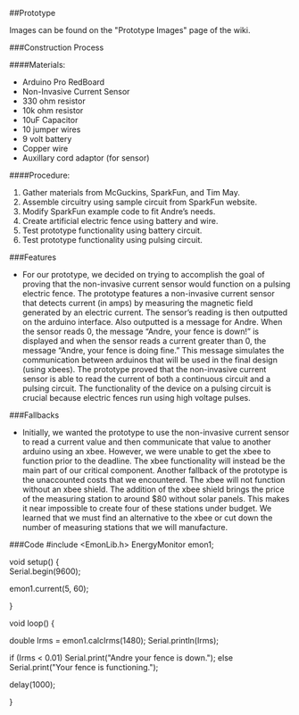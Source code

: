 ##Prototype

Images can be found on the "Prototype Images" page of the wiki.

###Construction Process
	
####Materials:
-	Arduino Pro RedBoard
-	Non-Invasive Current Sensor
-	330 ohm resistor
-	10k ohm resistor
-	10uF Capacitor
-	10 jumper wires
-	9 volt battery
-	Copper wire
-	Auxillary cord adaptor (for sensor)

####Procedure:
1.	Gather materials from McGuckins, SparkFun, and Tim May.
2.	Assemble circuitry using sample circuit from SparkFun website.
3.	Modify SparkFun example code to fit Andre’s needs.
4.	Create artificial electric fence using battery and wire.
5.	Test prototype functionality using battery circuit.
6.	Test prototype functionality using pulsing circuit.

###Features

-	For our prototype, we decided on trying to accomplish the goal of proving that the non-invasive current sensor would function on a pulsing electric fence. The prototype features a non-invasive current sensor that detects current (in amps) by measuring the magnetic field generated by an electric current. The sensor’s reading is then outputted on the arduino interface. Also outputted is a message for Andre. When the sensor reads 0, the message “Andre, your fence is down!” is displayed and when the sensor reads a current greater than 0, the message “Andre, your fence is doing fine.” This message simulates the communication between arduinos that will be used in the final design (using xbees). The prototype proved that the non-invasive current sensor is able to read the current of both a continuous circuit and a pulsing circuit. The functionality of the device on a pulsing circuit is crucial because electric fences run using high voltage pulses.

###Fallbacks

-	Initially, we wanted the prototype to use the non-invasive current sensor to read a current value and then communicate that value to another arduino using an xbee. However, we were unable to get the xbee to function prior to the deadline. The xbee functionality will instead be the main part of our critical component. Another fallback of the prototype is the unaccounted costs that we encountered. The xbee will not function without an xbee shield. The addition of the xbee shield brings the price of the measuring station to around $80 without solar panels. This makes it near impossible to create four of these stations under budget. We learned that we must find an alternative to the xbee or cut down the number of measuring stations that we will manufacture. 

 
###Code
#include <EmonLib.h>
EnergyMonitor emon1;         
 
void setup()
{  
  Serial.begin(9600);
 
  emon1.current(5, 60);          

}
 
void loop()
{
  
  double Irms = emon1.calcIrms(1480); 
  Serial.println(Irms);		       
  
  if (Irms < 0.01)
  Serial.print("Andre your fence is down.");
  else
  Serial.print("Your fence is functioning.");
  
  delay(1000);
  
  
}
